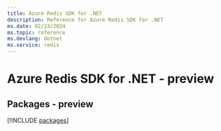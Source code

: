 ```yaml
---
title: Azure Redis SDK for .NET
description: Reference for Azure Redis SDK for .NET
ms.date: 02/23/2024
ms.topic: reference
ms.devlang: dotnet
ms.service: redis
---
```

# Azure Redis SDK for .NET - preview
## Packages - preview
[!INCLUDE [packages](redis-index.md)]